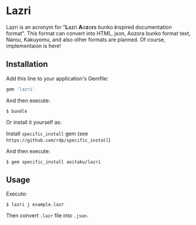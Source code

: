 # Lazri

Lazri is an acronym for "**L**azri **A**o**z**o**r**a bunko **i**nspired documentation format". This format can convert into HTML, json, Aozora bunko format text, Narou, Kakuyomu, and also other formats are planned. Of course, implementaion is here!

## Installation

Add this line to your application's Gemfile:

```ruby
gem 'lazri'
```

And then execute:

    $ bundle

Or install it yourself as:

Install `specific_install` gem (see `https://github.com/rdp/specific_install`)

And then execute:

    $ gem specific_install aoitaku/lazri

## Usage

Execute:

    $ lazri j example.lazr

Then convert `.lazr` file into `.json`.
